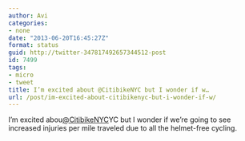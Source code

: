 ```yaml
---
author: Avi
categories:
- none
date: "2013-06-20T16:45:27Z"
format: status
guid: http://twitter-347817492657344512-post
id: 7499
tags:
- micro
- tweet
title: I’m excited about @CitibikeNYC but I wonder if w…
url: /post/im-excited-about-citibikenyc-but-i-wonder-if-w/
---
```

I’m excited abou[@CitibikeNYC](http://twitter.com/CitibikeNYC)YC but I wonder if we’re going to see increased injuries per mile traveled due to all the helmet-free cycling.